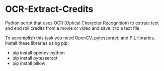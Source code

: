 # OCR-Extract-Credits
Python script that uses OCR (Optical Character Recognition) to extract text and end roll credits from a movie or video and save it to a text file.

To accomplish this task you need OpenCV, pytesseract, and PIL libraries. 
Install these libraries using pip:
- pip install opencv-python
- pip install pytesseract
- pip install pillow
